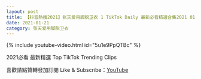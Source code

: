 ```yaml
---
layout: post
title: 【抖音熱搜2021】张天爱用脚脱卫衣 1 TikTok Daily 最新必看精選合集2021 01 21
date: 2021-01-21
category: 张天爱用脚脱卫衣
---
```


{% include youtube-video.html id="5u1e9PpQTBc" %}

2021必看 最新精選 Top TikTok Trending Clips

喜歡請點贊轉發加訂閱 Like & Subscribe：[YouTube](https://www.youtube.com/channel/UCAoR7VcanIPd04uEq_GIylA/videos)

